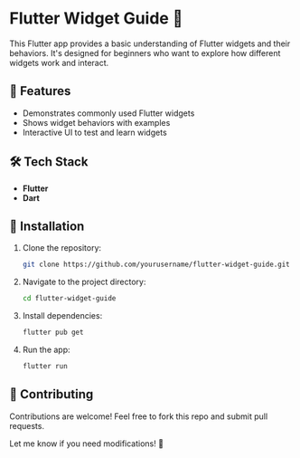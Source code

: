 # Flutter Widget Guide 📱  

This Flutter app provides a basic understanding of Flutter widgets and their behaviors. It's designed for beginners who want to explore how different widgets work and interact.  

## 🚀 Features  
- Demonstrates commonly used Flutter widgets  
- Shows widget behaviors with examples  
- Interactive UI to test and learn widgets  

## 🛠 Tech Stack  
- **Flutter**  
- **Dart**  


## 🔧 Installation  
1. Clone the repository:  
   ```sh
   git clone https://github.com/yourusername/flutter-widget-guide.git
   ```  
2. Navigate to the project directory:  
   ```sh
   cd flutter-widget-guide
   ```  
3. Install dependencies:  
   ```sh
   flutter pub get
   ```  
4. Run the app:  
   ```sh
   flutter run
   ```  

## 🤝 Contributing  
Contributions are welcome! Feel free to fork this repo and submit pull requests.  

Let me know if you need modifications! 🚀
